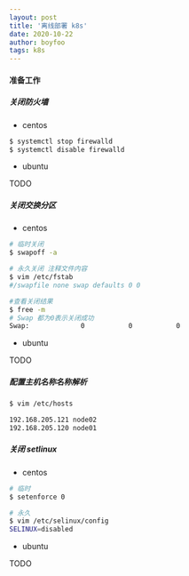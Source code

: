 ```yaml
---
layout: post
title: '离线部署 k8s'
date: 2020-10-22
author: boyfoo
tags: k8s
---
```


#### 准备工作

##### 关闭防火墙

* centos

```bash
$ systemctl stop firewalld
$ systemctl disable firewalld
```

* ubuntu

TODO

##### 关闭交换分区

* centos

```bash
# 临时关闭
$ swapoff -a
```
```bash
# 永久关闭 注释文件内容
$ vim /etc/fstab
#/swapfile none swap defaults 0 0
```
```bash
#查看关闭结果
$ free -m
# Swap 都为0表示关闭成功
Swap:             0           0           0
```

* ubuntu

TODO

##### 配置主机名称名称解析

```bash
$ vim /etc/hosts

192.168.205.121 node02
192.168.205.120 node01
```


##### 关闭 setlinux

* centos

```bash
# 临时
$ setenforce 0

# 永久
$ vim /etc/selinux/config
SELINUX=disabled
```

* ubuntu

TODO